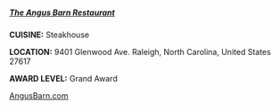 <h5><a href="//AngusBarn.com" target="_blank">The Angus Barn Restaurant</a></h5>

**CUISINE:** Steakhouse

**LOCATION:** 9401 Glenwood Ave. Raleigh, North Carolina, United States 27617

**AWARD LEVEL:** Grand Award

<a href="//AngusBarn.com" target="_blank">AngusBarn.com</a>
